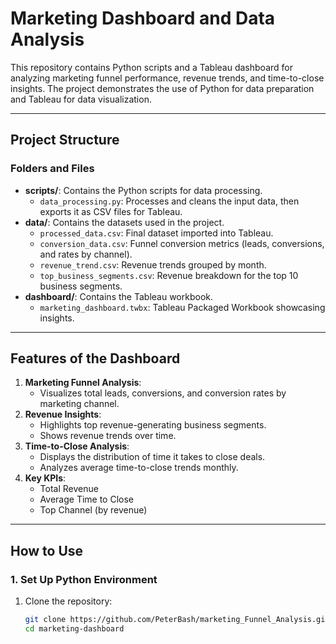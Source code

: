 # Marketing Dashboard and Data Analysis

This repository contains Python scripts and a Tableau dashboard for analyzing marketing funnel performance, revenue trends, and time-to-close insights. The project demonstrates the use of Python for data preparation and Tableau for data visualization.

---

## Project Structure

### Folders and Files
- **scripts/**: Contains the Python scripts for data processing.
  - `data_processing.py`: Processes and cleans the input data, then exports it as CSV files for Tableau.
- **data/**: Contains the datasets used in the project.
  - `processed_data.csv`: Final dataset imported into Tableau.
  - `conversion_data.csv`: Funnel conversion metrics (leads, conversions, and rates by channel).
  - `revenue_trend.csv`: Revenue trends grouped by month.
  - `top_business_segments.csv`: Revenue breakdown for the top 10 business segments.
- **dashboard/**: Contains the Tableau workbook.
  - `marketing_dashboard.twbx`: Tableau Packaged Workbook showcasing insights.

---

## Features of the Dashboard

1. **Marketing Funnel Analysis**:
   - Visualizes total leads, conversions, and conversion rates by marketing channel.
2. **Revenue Insights**:
   - Highlights top revenue-generating business segments.
   - Shows revenue trends over time.
3. **Time-to-Close Analysis**:
   - Displays the distribution of time it takes to close deals.
   - Analyzes average time-to-close trends monthly.
4. **Key KPIs**:
   - Total Revenue
   - Average Time to Close
   - Top Channel (by revenue)

---

## How to Use

### 1. **Set Up Python Environment**
1. Clone the repository:
   ```bash
   git clone https://github.com/PeterBash/marketing_Funnel_Analysis.git
   cd marketing-dashboard
